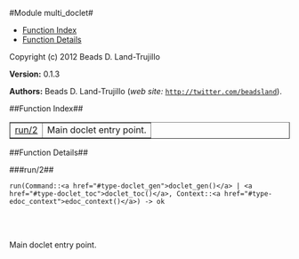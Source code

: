 

#Module multi_doclet#
* [Function Index](#index)
* [Function Details](#functions)


Copyright (c) 2012 Beads D. Land-Trujillo

__Version:__ 0.1.3

__Authors:__ Beads D. Land-Trujillo (_web site:_ [`http://twitter.com/beadsland`](http://twitter.com/beadsland)).<a name="index"></a>

##Function Index##


<table width="100%" border="1" cellspacing="0" cellpadding="2" summary="function index"><tr><td valign="top"><a href="#run-2">run/2</a></td><td>Main doclet entry point.</td></tr></table>


<a name="functions"></a>

##Function Details##

<a name="run-2"></a>

###run/2##


	run(Command::<a href="#type-doclet_gen">doclet_gen()</a> | <a href="#type-doclet_toc">doclet_toc()</a>, Context::<a href="#type-edoc_context">edoc_context()</a>) -> ok
<br></br>


Main doclet entry point.